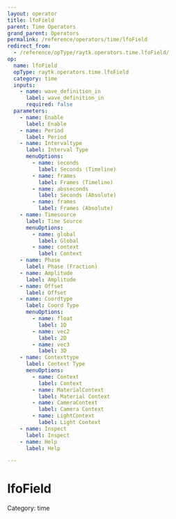 ```yaml
---
layout: operator
title: lfoField
parent: Time Operators
grand_parent: Operators
permalink: /reference/operators/time/lfoField
redirect_from:
  - /reference/opType/raytk.operators.time.lfoField/
op:
  name: lfoField
  opType: raytk.operators.time.lfoField
  category: time
  inputs:
    - name: wave_definition_in
      label: wave_definition_in
      required: false
  parameters:
    - name: Enable
      label: Enable
    - name: Period
      label: Period
    - name: Intervaltype
      label: Interval Type
      menuOptions:
        - name: seconds
          label: Seconds (Timeline)
        - name: frames
          label: Frames (Timeline)
        - name: absseconds
          label: Seconds (Absolute)
        - name: frames
          label: Frames (Absolute)
    - name: Timesource
      label: Time Source
      menuOptions:
        - name: global
          label: Global
        - name: context
          label: Context
    - name: Phase
      label: Phase (Fraction)
    - name: Amplitude
      label: Amplitude
    - name: Offset
      label: Offset
    - name: Coordtype
      label: Coord Type
      menuOptions:
        - name: float
          label: 1D
        - name: vec2
          label: 2D
        - name: vec3
          label: 3D
    - name: Contexttype
      label: Context Type
      menuOptions:
        - name: Context
          label: Context
        - name: MaterialContext
          label: Material Context
        - name: CameraContext
          label: Camera Context
        - name: LightContext
          label: Light Context
    - name: Inspect
      label: Inspect
    - name: Help
      label: Help

---
```


# lfoField

Category: time

